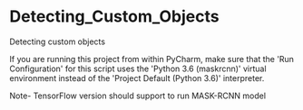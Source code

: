 # Detecting_Custom_Objects
Detecting custom objects

If you are running this project from within PyCharm, make sure that the 'Run Configuration' for this script
uses the 'Python 3.6 (maskrcnn)' virtual environment instead of the 'Project Default (Python 3.6)' interpreter.

Note- TensorFlow version should support to run MASK-RCNN model
